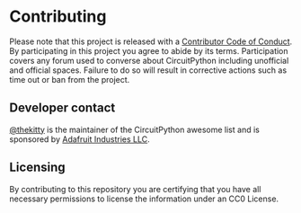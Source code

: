 # Contributing
Please note that this project is released with a
[Contributor Code of Conduct](https://github.com/adafruit/circuitpython/blob/master/CODE_OF_CONDUCT.md).
By participating in this project you agree to abide by its terms. Participation
covers any forum used to converse about CircuitPython including unofficial and official spaces. Failure to do
so will result in corrective actions such as time out or ban from the project.

## Developer contact
[@thekitty](https://github.com/thekitty) is the maintainer of the CircuitPython awesome list
and is sponsored by [Adafruit Industries LLC](https://adafruit.com). 

## Licensing
By contributing to this repository you are certifying that you have all necessary
permissions to license the information under an CC0 License. 

